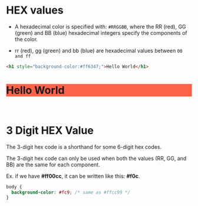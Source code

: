 # HEX values

- A hexadecimal color is specified with: `#RRGGBB`, where the RR (red), GG (green) and BB (blue) hexadecimal integers specify the components of the color.

* rr (red), gg (green) and bb (blue) are hexadecimal values between `00 and ff`

```html
<h1 style="background-color:#ff6347;">Hello World</h1>
```

<h1 style="background-color:#ff6347;">Hello World</h1>

&nbsp;

# 3 Digit HEX Value

The 3-digit hex code is a shorthand for some 6-digit hex codes.

The 3-digit hex code can only be used when both the values (RR, GG, and BB) are the same for each component.

Ex. if we have **#ff00cc**, it can be written like this: **#f0c**.

```css
body {
  background-color: #fc9; /* same as #ffcc99 */
}
```

